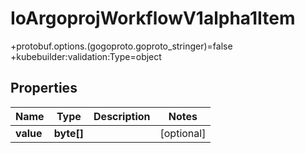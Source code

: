 

# IoArgoprojWorkflowV1alpha1Item

+protobuf.options.(gogoproto.goproto_stringer)=false +kubebuilder:validation:Type=object

## Properties

Name | Type | Description | Notes
------------ | ------------- | ------------- | -------------
**value** | **byte[]** |  |  [optional]



